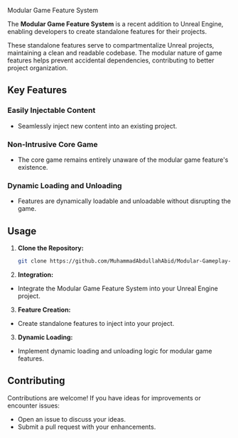  Modular Game Feature System

The **Modular Game Feature System** is a recent addition to Unreal Engine, enabling developers to create standalone features for their projects.

These standalone features serve to compartmentalize Unreal projects, maintaining a clean and readable codebase. The modular nature of game features helps prevent accidental dependencies, contributing to better project organization.

## Key Features

### Easily Injectable Content

- Seamlessly inject new content into an existing project.

### Non-Intrusive Core Game

- The core game remains entirely unaware of the modular game feature's existence.

### Dynamic Loading and Unloading

- Features are dynamically loadable and unloadable without disrupting the game.

## Usage

1. **Clone the Repository:**
   ```bash
   git clone https://github.com/MuhammadAbdullahAbid/Modular-Gameplay-Features-With-Patching-System
2. **Integration:**

- Integrate the Modular Game Feature System into your Unreal Engine project.
3. **Feature Creation:**

- Create standalone features to inject into your project.
3. **Dynamic Loading:**

- Implement dynamic loading and unloading logic for modular game features.

## Contributing
Contributions are welcome! If you have ideas for improvements or encounter issues:

- Open an issue to discuss your ideas.
- Submit a pull request with your enhancements.
